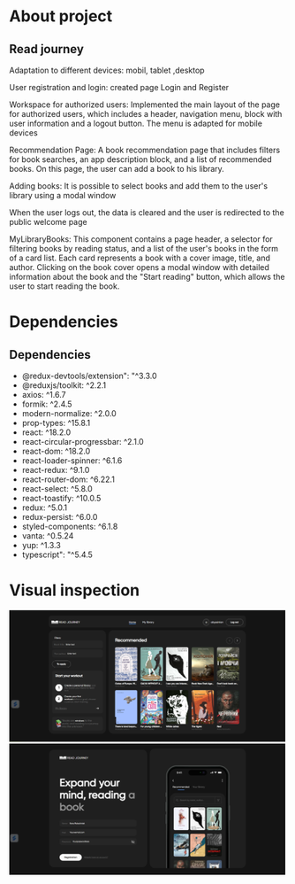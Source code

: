 # About project

<section>
<h1> Read journey</h1>
<p>Adaptation to different devices: mobil, tablet ,desktop</p>
<p>User registration and login: created page Login and Register</p>
<p>Workspace for authorized users: Implemented the main layout of the page for authorized users, which includes a header, navigation menu, block with user information and a logout button. The menu is adapted for mobile devices</p>
<p>Recommendation Page: A book recommendation page that includes filters for book searches, an app description block, and a list of recommended books. On this page, the user can add a book to his library.</p>
<p>Adding books: It is possible to select books and add them to the user's library using a modal window</p>
<p>When the user logs out, the data is cleared and the user is redirected to the public welcome page</p>
<p>MyLibraryBooks: This component contains a page header, a selector for filtering books by reading status, and a list of the user's books in the form of a card list. Each card represents a book with a cover image, title, and author. Clicking on the book cover opens a modal window with detailed information about the book and the "Start reading" button, which allows the user to start reading the book.</p>
</section>

# Dependencies

<section>
<h2>Dependencies</h2>
<ul>
<li>@redux-devtools/extension": "^3.3.0</li>
<li>  @reduxjs/toolkit: ^2.2.1</li>
<li>  axios: ^1.6.7</li>
<li>formik: ^2.4.5</li>
<li>modern-normalize: ^2.0.0</li>
<li>prop-types: ^15.8.1</li>
<li>react: ^18.2.0</li>
<li> react-circular-progressbar: ^2.1.0</li>
<li>react-dom: ^18.2.0</li>
<li>react-loader-spinner: ^6.1.6</li>
<li> react-redux: ^9.1.0</li>
<li> react-router-dom: ^6.22.1</li>
<li> react-select: ^5.8.0</li>
<li>react-toastify: ^10.0.5</li>
<li> redux: ^5.0.1</li>
<li> redux-persist: ^6.0.0</li>
<li>styled-components: ^6.1.8</li>
<li> vanta: ^0.5.24</li>
<li>yup: ^1.3.3</li>
<li>   typescript": "^5.4.5</li>
</ul>

</section>

# Visual inspection

<section>
<img src="src/images/Readme/screenshot1.png" alt="photo"   width="500">
<img src="src/images/Readme/screenshot2.png" alt="photo"  width="500">
</section>
